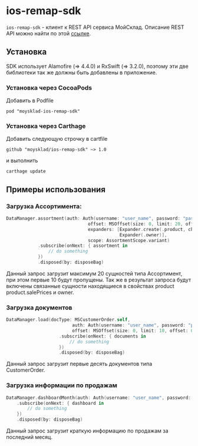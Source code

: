 # ios-remap-sdk

`ios-remap-sdk` - клиент к REST API сервиса МойСклад. Описание REST API можно найти по этой [ссылке](https://online.moysklad.ru/api/remap/1.1/doc/index.html).

## Установка

SDK использует Alamofire (=> 4.4.0) и RxSwift (=> 3.2.0), поэтому эти две библиотеки так же должны быть добавлены в приложение.

### Установка через CocoaPods
Добавить в Podfile
```
pod "moysklad-ios-remap-sdk"
```

### Установка через Carthage
Добавить следующую строчку в cartfile
```
github "moysklad/ios-remap-sdk" ~> 1.0
```
и выполнить
```
carthage update
```

## Примеры использования

### Загрузка Ассортимента:
```swift
DataManager.assortment(auth: Auth(username: "user_name", password: "password"),
                               offset: MSOffset(size: 0, limit: 20, offset: 10),
                               expanders: [Expander.create(.product, children: [Expander.init(.salePrices)]),
                                           Expander(.owner)],
                               scope: AssortmentScope.variant)
            .subscribe(onNext: { assortment in
                // do something
            })
            .disposed(by: disposeBag)
```
Данный запрос загрузит максимум 20 сущностей типа Ассортимент, при этом первые 10 будут пропущены. Так же в результат запроса будут включены связанные сущности находящиеся в свойствах product product.salePrices и owner.

### Загрузка документов
```swift
DataManager.load(docType: MSCustomerOrder.self,
                         auth: Auth(username: "user_name", password: "password"),
                         offset: MSOffset(size: 0, limit: 10, offset: 0))
                    .subscribe(onNext: { documents in
                        // do something
                    })
                    .disposed(by: disposeBag)
```
Данный запрос загрузит первые десять документов типа CustomerOrder.

### Загрузка информации по продажам
```swift
DataManager.dashboardMonth(auth: Auth(username: "user_name", password: "password"))
    .subscribe(onNext: { dashboard in
        // do something
    })
    .disposed(by: disposeBag)
```
Данный запрос загрузит краткую информацию по продажам за последний месяц.
